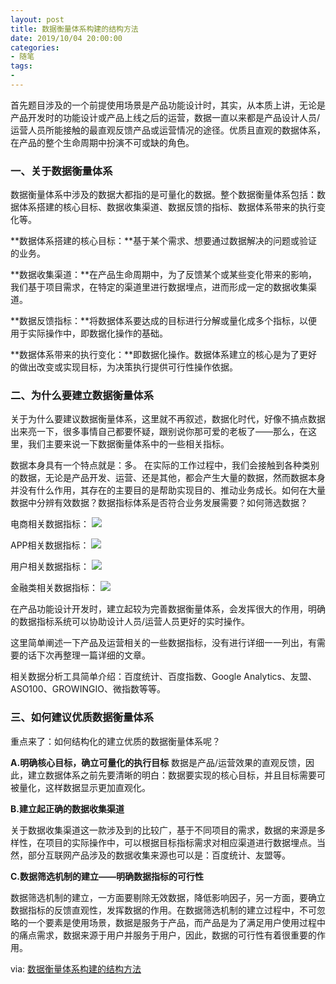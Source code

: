 ```yaml
---
layout: post
title: 数据衡量体系构建的结构方法
date: 2019/10/04 20:00:00
categories:
- 随笔
tags:
-
---
```


首先题目涉及的一个前提使用场景是产品功能设计时，其实，从本质上讲，无论是产品开发时的功能设计或产品上线之后的运营，数据一直以来都是产品设计人员/运营人员所能接触的最直观反馈产品或运营情况的途径。优质且直观的数据体系，在产品的整个生命周期中扮演不可或缺的角色。

### 一、关于数据衡量体系

数据衡量体系中涉及的数据大都指的是可量化的数据。整个数据衡量体系包括：数据体系搭建的核心目标、数据收集渠道、数据反馈的指标、数据体系带来的执行变化等。

**数据体系搭建的核心目标：**基于某个需求、想要通过数据解决的问题或验证的业务。

**数据收集渠道：**在产品生命周期中，为了反馈某个或某些变化带来的影响，我们基于项目需求，在特定的渠道里进行数据埋点，进而形成一定的数据收集渠道。

**数据反馈指标：**将数据体系要达成的目标进行分解或量化成多个指标，以便用于实际操作中，即数据化操作的基础。

**数据体系带来的执行变化：**即数据化操作。数据体系建立的核心是为了更好的做出改变或实现目标，为决策执行提供可行性操作依据。

### 二、为什么要建立数据衡量体系

关于为什么要建议数据衡量体系，这里就不再叙述，数据化时代，好像不搞点数据出来亮一下，很多事情自己都要怀疑，跟别说你那可爱的老板了——那么，在这里，我们主要来说一下数据衡量体系中的一些相关指标。

数据本身具有一个特点就是：多。 在实际的工作过程中，我们会接触到各种类别的数据，无论是产品开发、运营、还是其他，都会产生大量的数据，然而数据本身并没有什么作用，其存在的主要目的是帮助实现目的、推动业务成长。如何在大量数据中分辨有效数据？数据指标体系是否符合业务发展需要？如何筛选数据？

电商相关数据指标：
![](http://pics.naaln.com/blog/2019-10-06-5D466C73-3F6F-4906-8F92-CADD9B7E07CC.png-basicBlog)

APP相关数据指标：
![](http://pics.naaln.com/blog/2019-10-06-5853834A-5B1A-434B-9090-28D5A3D860EB.png-basicBlog)

用户相关数据指标：
![](http://pics.naaln.com/blog/2019-10-06-EDDE4BD1-1B39-4902-B03A-1C2E76D3E7A0.png-basicBlog)

金融类相关数据指标：
![](http://pics.naaln.com/blog/2019-10-06-C782B09A-B978-4FCD-AF31-E35D3A128986.png-basicBlog)

在产品功能设计开发时，建立起较为完善数据衡量体系，会发挥很大的作用，明确的数据指标系统可以协助设计人员/运营人员更好的实时操作。


这里简单阐述一下产品及运营相关的一些数据指标，没有进行详细一一列出，有需要的话下次再整理一篇详细的文章。

相关数据分析工具简单介绍：百度统计、百度指数、Google Analytics、友盟、ASO100、GROWINGIO、微指数等等。

### 三、如何建议优质数据衡量体系
重点来了：如何结构化的建立优质的数据衡量体系呢？

**A.明确核心目标，确立可量化的执行目标**
数据是产品/运营效果的直观反馈，因此，建立数据体系之前先要清晰的明白：数据要实现的核心目标，并且目标需要可被量化，这样数据显示更加直观化。

**B.建立起正确的数据收集渠道**

关于数据收集渠道这一款涉及到的比较广，基于不同项目的需求，数据的来源是多样性，在项目的实际操作中，可以根据目标指标需求对相应渠道进行数据埋点。当然，部分互联网产品涉及的数据收集来源也可以是：百度统计、友盟等。

**C.数据筛选机制的建立——明确数据指标的可行性**

数据筛选机制的建立，一方面要剔除无效数据，降低影响因子，另一方面，要确立数据指标的反馈直观性，发挥数据的作用。在数据筛选机制的建立过程中，不可忽略的一个要素是使用场景，数据是服务于产品，而产品是为了满足用户使用过程中的痛点需求，数据来源于用户并服务于用户，因此，数据的可行性有着很重要的作用。

via: [数据衡量体系构建的结构方法](http://)